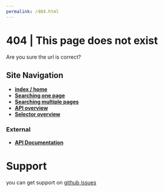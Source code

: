 ```yaml
---
permalink: /404.html
---
```


# 404 | This page does not exist

Are you sure the url is correct? 

## Site Navigation


* [**index / home**](./readme.md)
* [**Searching one page**](./onepage)
* [**Searching multiple pages**](./multipage.md)
* [**API overview**](./overview.md)
* [**Selector overview**](./selectors.md)

### External

* [**API Documentation**](https://paka.dev/npm/google-sr/api)
# Support 

you can get support on [github issues](https://github.com/typicalninja/google-sr/issues)
